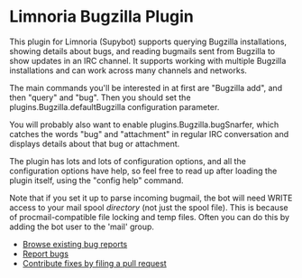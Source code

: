 # Limnoria Bugzilla Plugin

This plugin for Limnoria (Supybot) supports querying Bugzilla installations,
showing details about bugs, and reading bugmails sent from Bugzilla to show
updates in an IRC channel. It supports working with multiple Bugzilla
installations and can work across many channels and networks.

The main commands you'll be interested in at first are "Bugzilla add", and
then "query" and "bug". Then you should set the
plugins.Bugzilla.defaultBugzilla configuration parameter.

You will probably also want to enable plugins.Bugzilla.bugSnarfer, which
catches the words "bug" and "attachment" in regular IRC conversation and
displays details about that bug or attachment.

The plugin has lots and lots of configuration options, and all the
configuration options have help, so feel free to read up after loading the
plugin itself, using the "config help" command.

Note that if you set it up to parse incoming bugmail, the bot will need WRITE
access to your mail spool *directory* (not just the spool file). This is
because of procmail-compatible file locking and temp files. Often you can do
this by adding the bot user to the 'mail' group.

* [Browse existing bug reports](https://bugzilla.mozilla.org/buglist.cgi?product=Bugzilla&component=Limnoria-Bugzilla%20IRC%20Bot&resolution=---)
* [Report bugs](https://bugzilla.mozilla.org/enter_bug.cgi?product=Bugzilla&component=Limnoria-Bugzilla%20IRC%20Bot)
* [Contribute fixes by filing a pull request](https://github.com/bugzilla/limnoria-bugzilla)
